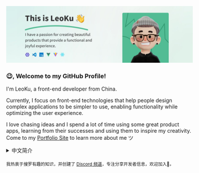 <a href="https://leoku.top/">
  <img
    alt="Hi, I’m LeoKu. A front-end developer who loves marking art of code."
    src="./profile-banner.jpg"
  >
</a>

### 😉, Welcome to my GitHub Profile!

I'm LeoKu, a front-end developer from China.

Currently, I focus on front-end technologies that help people design complex applications to be simpler to use, enabling functionality while optimizing the user experience.

I love chasing ideas and I spend a lot of time using some great product apps, learning from their successes and using them to inspire my creativity.
Come to my [Portfolio Site](https://leoku.top) to learn more about me ツ

<details>
<summary>中文简介</summary>

### 😉, 欢迎来到我的 GitHub 主页

我叫陈梓聪，是一名生活在东莞的 Web 开发者。

目前我正在专注于前端技术，帮助人们把复杂的应用设计得更简单易用，实现功能的同时优化用户的使用体验。

我喜欢追逐创意，生活中我会花很多时间去观察和使用一些优秀的产品应用，从中学习他们获得成功的经验，并以此激发我的创作灵感。

想了解我更多吗？来我的 [个人网站 · 作品集](https://leoku.top) 逛逛吧 ツ
</details>

<sub>我热衷于搜罗有趣的知识，并创建了 [Discord 频道](https://discord.gg/KUA5zwPp59)，专注分享开发者信息，欢迎加入👏。</sub>
